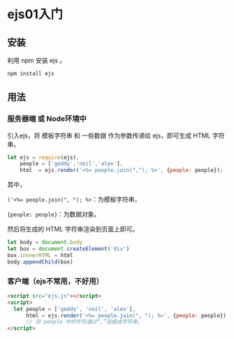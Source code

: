 # ejs01入门

## 安装

利用 npm 安装 ejs 。

```bash
npm install ejs
```

## 用法

### 服务器端 或 Node环境中

 引入ejs，将 模板字符串 和 一些数据 作为参数传递给 ejs，即可生成 HTML 字符串。

```js
let ejs = require(ejs),
    people = ['geddy','neil','alex'],
    html  = ejs.render('<%= people.join(","); %>', {people: people});
```

其中，

`('<%= people.join(", "); %>`：为模板字符串，

`{people: people}`：为数据对象。

然后将生成的 HTML 字符串渲染到页面上即可。

```js
let body = document.body
let box = document.createElement('div')
box.innnerHTML = html
body.appendChild(box)
```

### 客户端（ejs不常用，不好用）

```html
<script src="ejs.js"></script>
<script>
  let people = ['geddy', 'neil', 'alex'],
      html = ejs.render('<%= people.join(", "); %>', {people: people});
      // 将 people 中的字符通过“,”连接成字符串。
</script>
```
